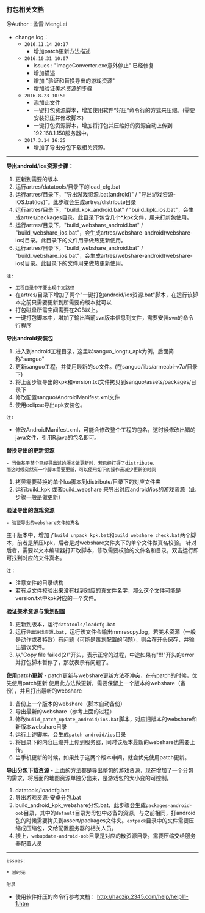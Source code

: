 ### 打包相关文档

@Author : 孟雷 MengLei

* change log：
    * `2016.11.14 20:17`
        * 增加patch更新方法描述
    * `2016.10.31 10:07`
        * issues : "imageConverter.exe意外停止" 已经修复
        * 增加描述
        * 增加 "验证和替换导出的游戏资源"
        * 增加验证美术资源的步骤
    * `2016.8.23 10:50`
        * 添加此文件
        * 一键打包资源脚本，增加使用软件“好压”命令行的方式来压缩。(需要安装好压并修改脚本)
        * 一键打包资源脚本，增加将打包并压缩好的资源自动上传到192.168.1.150服务器中。
    * `2017.3.14 16:25`
        * 增加了导出分包下载相关资源。

------------------------
**导出android/ios资源步骤：**

1. 更新到需要的版本
1. 运行artres/datatools/目录下的load_cfg.bat
1. 运行artres/目录下，"导出游戏资源.bat(android)" / "导出游戏资源-IOS.bat(ios)"。此步骤会生成artres/distribute目录
1. 运行artres/目录下，"build_kpk_android.bat" / "build_kpk_ios.bat"，会生成artres/packages目录。此目录下包含几个*.kpk文件，用来打新包使用。
1. 运行artres/目录下，"build_webshare_android.bat" / "build_webshare_ios.bat"，会生成artres/webshare-android(webshare-ios)目录。此目录下的文件用来做热更新使用。
1. 运行artres/目录下，"build_webshare_android.bat" / "build_webshare_ios.bat"，会生成artres/webshare-android(webshare-ios)目录。此目录下的文件用来做热更新使用。

`注:`
* `工程目录中不要出现中文路径`
* 在artres/目录下增加了两个"一键打包android/ios资源.bat"脚本，在运行该脚本之前只需要更新到所需要的版本就可以
* 打包磁盘所需空间需要在2GB以上。
* 一键打包脚本中，增加了输出当前svn版本信息到文件，需要安装svn的命令行程序


**导出android安装包**

1. 进入到android工程目录，这里以sanguo_longtu_apk为例，后面简称"sanguo"
1. 更新sanguo工程，并使用最新的so文件。(在sanguo/libs/armeabi-v7a/目录下)
1. 将上面步骤导出的kpk和version.txt文件拷贝到sanguo/assets/packages/目录下
1. 修改配置sanguo/AndroidManifest.xml文件
1. 使用eclipse导出apk安装包。

`注:`
* 修改AndroidManifest.xml，可能会修改整个工程的包名，这时候修改出错的java文件，引用R.java的包名即可。

**替换导出的更新资源**

    - 当做基于某个已经导出过的版本做更新时，若已经打好了distribute，
    而这时候突然有一个脚本需要更新，可以使用如下的操作来减少更新的时间

1. 拷贝需要替换的单个lua脚本到distribute/目录下的对应文件夹
1. 运行build_kpk 或者build_webshare 来导出对应android/ios的游戏资源（此步骤一般是做更新）

**验证导出的游戏资源**

    - 验证导出的webshare文件的真名

主干版本中，增加了`build_unpack_kpk.bat`和`build_webshare_check.bat`两个脚本，前者是解压kpk，后者是对webshare文件夹下的单个文件做真名校验。
针对后者，需要以文本编辑器打开改脚本，修改需要校验的文件名和目录，双击运行即可找到对应的文件真名。

`注：`
* 注意文件的目录结构
* 若有点文件校验出来没有找到对应的真文件名字，那么这个文件可能是version.txt中kpk对应的一个文件。



**验证美术资源与策划配置**

1. 更新到版本，运行`datatools/loadcfg.bat`
1. 运行`导出游戏资源.bat`，运行该文件会输出mmrescpy.log，若美术资源（一般是动作或者特效）有问题（可能是策划配置的问题），则会在开头保存，并输出错误文件。
1. 以"Copy file failed(2)"开头，表示正常的过程，中途如果有"!!!"开头的error并打包脚本暂停了，那就表示有问题了。


**使用patch更新**
    - patch更新与webshare更新方法不冲突，在有patch的时候，优先使用patch更新
    使用此方法做更新，需要保留上一个版本的webshare（备份），并且打出最新的webshare
1. 备份上一个版本的webshare（脚本自动备份）
2. 导出最新的webshare（参考上面的过程）
3. 修改`build_patch_update_android/ios.bat`脚本，对应旧版本的webshare和新版本webshare目录
4. 运行上述脚本，会生成`patch-android/ios`目录
5. 将目录下的内容压缩并上传到服务器，同时该版本最新的webshare也需要上传。
6. 当手机更新的时候，如果处于这两个版本中间，就会优先使用patch更新。

**导出分包下载资源**
    - 上面的方法都是导出整包的游戏资源，现在增加了一个分包的需求，将后面的地图资源单独分出来，是游戏包的大小变的可控制。
1. datatools/loadcfg.bat
2. 导出游戏资源-安卓分包.bat
3. build_android_kpk_webshare分包.bat，此步骤会生成`packages-android-oob`目录，其中的`default`目录为母包中必备的资源，与之前相同，打android包的时候需要拷贝到assert/packages文件夹。`extpack`目录中的文件需要压缩成压缩包，交给配置服务器的相关人员。
4. 接上，`webupdate-android-oob`目录是对应的散资源目录。需要压缩交给服务器配置人员



----------------------
`issues:`

    * 暂时无

`附录`

* 使用软件好压的命令行参考文档： http://haozip.2345.com/help/help11-1.htm
